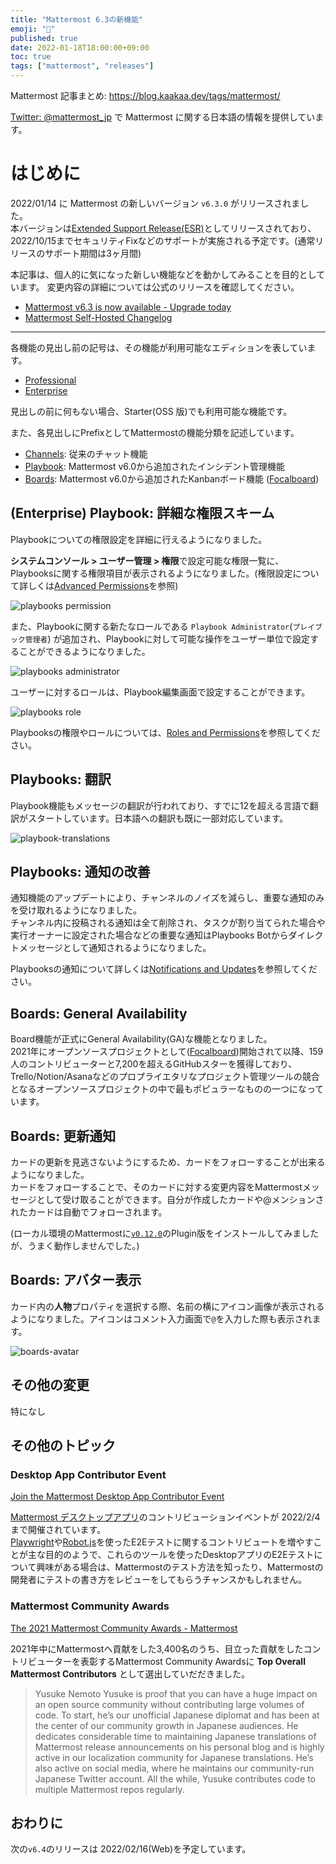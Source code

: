 ```yaml
---
title: "Mattermost 6.3の新機能"
emoji: "🎉"
published: true
date: 2022-01-18T18:00:00+09:00
toc: true
tags: ["mattermost", "releases"]
---
```


Mattermost 記事まとめ: https://blog.kaakaa.dev/tags/mattermost/

[Twitter: @mattermost_jp](https://twitter.com/mattermost_jp?lang=ja) で Mattermost に関する日本語の情報を提供しています。

# はじめに

2022/01/14 に Mattermost の新しいバージョン `v6.3.0` がリリースされました。  
本バージョンは[Extended Support Release(ESR)](https://docs.mattermost.com/upgrade/extended-support-release.html)としてリリースされており、2022/10/15までセキュリティFixなどのサポートが実施される予定です。(通常リリースのサポート期間は3ヶ月間)

本記事は、個人的に気になった新しい機能などを動かしてみることを目的としています。
変更内容の詳細については公式のリリースを確認してください。

- [Mattermost v6\.3 is now available \- Upgrade today](https://mattermost.com/blog/mattermost-v6-3-is-now-available/)
- [Mattermost Self\-Hosted Changelog](https://docs.mattermost.com/install/self-managed-changelog.html#release-v6-3-extended-support-release)

---

各機能の見出し前の記号は、その機能が利用可能なエディションを表しています。

- [Professional](https://mattermost.com/pricing/)
- [Enterprise](https://mattermost.com/pricing/)

見出しの前に何もない場合、Starter(OSS 版)でも利用可能な機能です。

また、各見出しにPrefixとしてMattermostの機能分類を記述しています。

- [Channels](https://docs.mattermost.com/guides/channels.html): 従来のチャット機能
- [Playbook](https://docs.mattermost.com/guides/playbooks.html): Mattermost v6.0から追加されたインシデント管理機能
- [Boards](https://docs.mattermost.com/guides/boards.html): Mattermost v6.0から追加されたKanbanボード機能 ([Focalboard](https://www.focalboard.com/))

## (Enterprise) Playbook: 詳細な権限スキーム

Playbookについての権限設定を詳細に行えるようになりました。

**システムコンソール > ユーザー管理 > 権限**で設定可能な権限一覧に、Playbooksに関する権限項目が表示されるようになりました。(権限設定について詳しくは[Advanced Permissions](https://docs.mattermost.com/onboard/advanced-permissions.html)を参照)

![playbooks permission](https://blog.kaakaa.dev/images/posts/mattermost/releases-6.3/playbooks-permission.png)

また、Playbookに関する新たなロールである `Playbook Administrator`(`プレイブック管理者`) が追加され、Playbookに対して可能な操作をユーザー単位で設定することができるようになりました。

![playbooks administrator](https://blog.kaakaa.dev/images/posts/mattermost/releases-6.3/playbooks-administrator.png)

ユーザーに対するロールは、Playbook編集画面で設定することができます。

![playbooks role](https://blog.kaakaa.dev/images/posts/mattermost/releases-6.3/playbooks-role.png)

Playbooksの権限やロールについては、[Roles and Permissions](https://docs.mattermost.com/playbooks/playbook-permissions.html)を参照してください。

## Playbooks: 翻訳

Playbook機能もメッセージの翻訳が行われており、すでに12を超える言語で翻訳がスタートしています。日本語への翻訳も既に一部対応しています。

![playbook-translations](https://blog.kaakaa.dev/images/posts/mattermost/releases-6.3/playbooks-translations.png)

## Playbooks: 通知の改善

通知機能のアップデートにより、チャンネルのノイズを減らし、重要な通知のみを受け取れるようになりました。  
チャンネル内に投稿される通知は全て削除され、タスクが割り当てられた場合や実行オーナーに設定された場合などの重要な通知はPlaybooks Botからダイレクトメッセージとして通知されるようになりました。

Playbooksの通知について詳しくは[Notifications and Updates](https://docs.mattermost.com/playbooks/notifications-and-updates.html)を参照してください。

## Boards: General Availability

Board機能が正式にGeneral Availability(GA)な機能となりました。  
2021年にオープンソースプロジェクトとして([Focalboard](https://github.com/mattermost/focalboard))開始されて以降、159人のコントリビューターと7,200を超えるGitHubスターを獲得しており、Trello/Notion/Asanaなどのプロプライエタリなプロジェクト管理ツールの競合となるオープンソースプロジェクトの中で最もポピュラーなものの一つになっています。

## Boards: 更新通知

カードの更新を見逃さないようにするため、カードをフォローすることが出来るようになりました。  
カードをフォローすることで、そのカードに対する変更内容をMattermostメッセージとして受け取ることができます。自分が作成したカードや@メンションされたカードは自動でフォローされます。

(ローカル環境のMattermostに[`v0.12.0`](https://github.com/mattermost/focalboard/releases/tag/v0.12.0)のPlugin版をインストールしてみましたが、うまく動作しませんでした。)

## Boards: アバター表示

カード内の**人物**プロパティを選択する際、名前の横にアイコン画像が表示されるようになりました。アイコンはコメント入力画面で`@`を入力した際も表示されます。

![boards-avatar](https://blog.kaakaa.dev/images/posts/mattermost/releases-6.3/boards-avatar.png)

## その他の変更
特になし

## その他のトピック

### Desktop App Contributor Event

[Join the Mattermost Desktop App Contributor Event](https://mattermost.com/blog/mattermost-desktop-app-contributor-event/)

[Mattermost デスクトップアプリ](https://github.com/mattermost/desktop)のコントリビューションイベントが 2022/2/4 まで開催されています。  
[Playwright](https://playwright.dev/)や[Robot.js](http://robotjs.io/)を使ったE2Eテストに関するコントリビュートを増やすことが主な目的のようで、これらのツールを使ったDesktopアプリのE2Eテストについて興味がある場合は、Mattermostのテスト方法を知ったり、Mattermostの開発者にテストの書き方をレビューをしてもらうチャンスかもしれません。

### Mattermost Community Awards
[The 2021 Mattermost Community Awards \- Mattermost](https://mattermost.com/blog/2021-mattermost-community-awards/)

2021年中にMattermostへ貢献をした3,400名のうち、目立った貢献をしたコントリビューターを表彰するMattermost Community Awardsに **Top Overall Mattermost Contributors** として選出していだだきました。

> Yusuke Nemoto
> Yusuke is proof that you can have a huge impact on an open source community without contributing large volumes of code. To start, he’s our unofficial Japanese diplomat and has been at the center of our community growth in Japanese audiences. He dedicates considerable time to maintaining Japanese translations of Mattermost release announcements on his personal blog and is highly active in our localization community for Japanese translations. He’s also active on social media, where he maintains our community-run Japanese Twitter account. All the while, Yusuke contributes code to multiple Mattermost repos regularly.

## おわりに
次の`v6.4`のリリースは 2022/02/16(Web)を予定しています。

